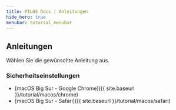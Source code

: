 ```yaml
---
title: PILOS Docs | Anleitungen
hide_hero: true
menubar: tutorial_menubar
---
```


## Anleitungen

Wählen Sie die gewünschte Anleitung aus.

### Sicherheitseinstellungen

* [macOS Big Sur - Google Chrome]({{ site.baseurl }}/tutorial/macos/chrome)
* [macOS Big Sur - Safari]({{ site.baseurl }}/tutorial/macos/safari)